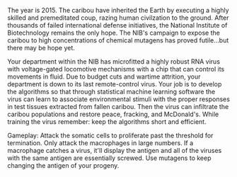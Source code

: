 The year is 2015. The caribou have inherited the Earth by executing a highly skilled and premeditated coup, razing human civilzation to the ground. After thousands of failed international defense initiatives, the National Institute of Biotechnology remains the only hope. The NIB's campaign to expose the caribou to high concentrations of chemical mutagens has proved futile...but there may be hope yet.

Your department within the NIB has microfitted a highly robust RNA virus with voltage-gated locomotive mechanisms with a chip that can control its movements in fluid. Due to budget cuts and wartime attrition, your department is down to its last remote-control virus. Your job is to develop the algorithms so that through statistical machine learning software the virus can learn to associate environmental stimuli with the proper responses in test tissues extracted from fallen caribou. Then the virus can infiltrate the caribou populations and restore peace, fracking, and McDonald's. While training the virus remember: keep the algorithms short and efficient.

Gameplay: Attack the somatic cells to proliferate past the threshold for termination. Only attack the macrophages in large numbers. If a macrophage catches a virus, it'll display the antigen and all of the viruses with the same antigen are essentially screwed. Use mutagens to keep changing the antigen of your progeny.